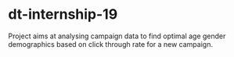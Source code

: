# dt-internship-19

Project aims at analysing campaign data to find optimal age gender demographics based on click through rate for a new campaign.
